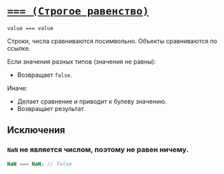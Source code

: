 # [`=== (Строгое равенство)`](../index.md)

`value === value`

Строки, числа сравниваются посимвольно. Объекты сравниваются по ссылке.

Если значения разных типов (значения не равны):

- Возвращает `false`.

Иначе:

- Делает сравнение и приводит к булеву значению.
- Возвращает результат.

## Исключения

### `NaN` не является числом, поэтому не равен ничему.

```js
NaN === NaN; // false
```
